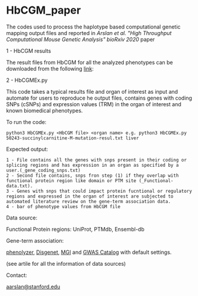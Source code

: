# HbCGM_paper

The codes used to process the haplotype based computational genetic mapping output files and reported in *Arslan et al. "High Throughput Computational Mouse Genetic Analysis" bioRxiv 2020* paper

1 - HbCGM results

The result files from HbCGM for all the analyzed phenotypes can be downloaded from the following [link](https://drive.google.com/drive/folders/1HOI16TXqepgct3RTlt71AZjQ1njwuOAo?usp=sharing):

2 - HbCGMEx.py

This code takes a typical results file and organ of interest as input and automate for users to reproduce he output files, contains genes with coding SNPs (cSNPs) and expression values (TRM) in the organ of interest and known biomedical phenotypes. 

  To run the code:
  
    python3 HbCGMEx.py <HbCGM file> <organ name> e.g. python3 HbCGMEx.py 50243-succinylcarnitine-M-mutation-resul.txt liver
    
  Expected output:
    
    1 - File contains all the genes with snps present in their coding or splicing regions and has expression in an organ as specified by a user.(_gene_coding_snps.txt) 
    2 - Second file contains, snps fron step (1) if they overlap with functional protein region like domain or PTM site (_Functional-data.txt).
    3 - Genes with snps that could impact protein fucntional or regulatory regions and expressed in the organ of interest are subjected to automated literature review on the gene-term association data.
    4 - bar of phenotype values from HbCGM file
    

Data source:

Functional Protein regions:
UniProt, PTMdb, Ensembl-db

Gene-term association:

[phenolyzer](https://github.com/WGLab/phenolyzer), [Disgenet](https://www.disgenet.org/search), [MGI](http://www.informatics.jax.org/) and [GWAS Catalog](https://www.ebi.ac.uk/gwas/) with default settings. 

(see artile for all the information of data sources)

Contact:

<aarslan@stanford.edu>
